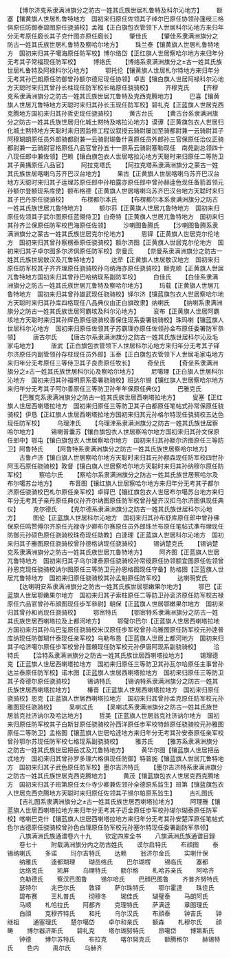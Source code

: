 <!-- { "loadSidebar": true } -->
　　【博尔济克系隶满洲旗分之防古一姓其氏族世居札鲁特及科尔沁地方】
　　额塞【镶黄旗人世居札鲁特地方　国初来归原任佐领其子绰尔巴原任协领孙篷绶三格俱原任防御泰碧图原任骁骑校】孟福【正白旗包衣管领下人世居科尔沁地方来归年分无考原任廏长其子克什图亦原任廏长】
　　肇佳氏
　　【肇佳系隶满洲旗分之防古一姓其氏族世居札鲁特及察哈尔地方】
　　珠兰泰【镶黄旗人世居札鲁特地方　国初来归其子噶海原任防军校】博尔络岱【正红旗人世居察哈尔地方来归年分无考其子常福现任防军校】
　　博络氏
　　【博络系隶满洲旗分之古一姓其氏族世居札鲁特及阿禄科尔沁地方】
　　鄂托伦【镶黄旗人世居札尔特地方来归年分无考其孙巴朗原任防御曾孙额尔德尼现任协领】卓吉【镶白旗人世居阿禄科尔沁地方天聪时来归其曾孙长柱现任防军校长祐原任骁骑校】
　　齐穆克氏
　　【齐穆克系隶满洲旗分之防古一姓其氏族世居兀鲁特及克西克腾地方】
　　巴喜【镶黄旗人世居兀鲁特地方天聪时来归其孙长玉现任防军校】碧礼克【正蓝旗人世居克西克腾地方国初来归其孙哲史现任骁骑校】
　　黄古台氏
　　【黄古台系隶满洲旗分之防古一姓其氏族世居归化城土黙特及喀拉沁地方】谟谭【正黄旗包衣人世居归化城土黙特地方天聪时来归因监修工程议叙授云骑尉屡加至骑都尉兼一云骑尉其子阿穆瑚朗原任员外郎骑都尉兼一云骑尉瑚鲁什喜原任员外郎孙三官保原任治仪正骑都尉兼一云骑尉官格原任八品官曾孙五十一原系云骑尉塞勒现任　南苑副总领四十八现任郎中兼佐领】巴赖【镶白旗包衣人世居喀拉沁地方天聪时来归原任二等防卫其子黄搆原任八品官】
　　阿拉克塔氏
　　【阿拉克塔系隶满洲旗分之蒙古一姓其氏族世居喀喇乌苏齐巴汉台地方】
　　果古【正黄旗人世居喀喇乌苏齐巴汉台地方天聪时来归其子逹理苏原任郎中孙柏露亦原任郎中曾孙赫逹色现任备箭首领元孙额尔登额现系库使】额布格德【正黄旗人世居喀喇乌苏齐巴汉台地方天聪时来归其子巴丹原任骁骑校】
　　布楞都尔本氏
　　【布楞都尔本系隶满洲旗分之防古一姓其氏族世居兀鲁特地方】
　　额尔荪【正黄旗人世居兀鲁特地方　国初来归原任佐领其子武尔图原任蓝翎侍卫】白奇特【正黄旗人世居兀鲁特地方　国初来归其孙齐兰保原任防军校巴海原任佐领】
　　沙喇图鲁腾氏
　　【沙喇图鲁腾系隶满洲旗分之蒙古一姓其氏族世居克尔伦地方】
　　恩铎【正黄旗人世居克尔伦地方　国初来归其曾孙察楞泰原任骁骑校】额尔济图【正黄旗人世居克尔伦地方　国初来归其子卓尔图多尔济俱原任防军校】奈曼氏
　　【奈曼系隶满洲旗分之防古一姓其氏族世居敖汉及兀鲁特地方】
　　达荦【正黄旗人世居敖汉地方　国初来归原任防军校其子齐齐理原任骁骑校孙乌纳海亦原任骁骑校】额克顺【正黄旗人世居兀鲁特地方国初来归其曾孙巴哈纳现系副防军校】
　　白佳氏
　　【白佳系隶满洲旗分之防古一姓其氏族世居兀鲁特及察哈尔地方】
　　玛载【正黄旗人世居兀鲁特地方　国初来归其曾孙雄武现任骁骑校】铎尔济【镶蓝旗包衣人世居察哈尔地方天聪时来归其孙库四格现任八品典仪由正白旗改隶】纳喇氏
　　【纳喇系隶满洲旗分之防古一姓其氏族世居阿霸垓及科尔沁地方】
　　衮布【正黄旗人世居阿霸垓地方天聪时来归其孙辉色原任骁骑校善保住现系委署骁骑校】珠玛喇【镶蓝旗人世居科尔沁地方　国初来归原任佐领其子苏霸理亦原任佐领孙金布原任委署防军叅领】
　　唐古尔氏
　　【唐古尔系隶满洲旗分之防古一姓其氏族世居科尔沁及毛家屯地方】
　　唐武【正白旗包衣管领下人世居科尔沁地方来归年分无考其子铎尔济原任内副管领孙存柱现任员外郎】玉泰【正白旗包衣管领下人世居毛家屯地方来归年分无考原任三等侍卫其子良贵原任牧长】
　　奇垒氏
　　【奇垒系隶满洲旗分之古一姓其氏族世居科尔沁及察哈尔地方】
　　尼噶理【正白旗人世居科尔沁地方　国初来归其孙福明原系委署骁骑校】班达尔锡【镶红旗人世居察哈尔地方来归年分无考其子阿尔善原任三等防卫孙年年保原任典仪】
　　巴雅克氏
　　【巴雅克系隶满洲旗分之防古一姓其氏族世居西喇塔拉地方】
　　叟塞【正红旗人世居西喇塔拉地方　国初来归原任三等防卫其子白都原任笔帖式孙常保原任骁骑校】伊恳【正红旗人世居西喇塔拉地方国初来归其元孙格尔特现任骁骑校五达色现任防军校】
　　乌理津氏
　　【乌理津系隶满洲旗分之防古一姓其氏族世居察哈尔地方】
　　锡喇普囊苏【镶白旗包衣人世居察哈尔地方国初来归其孙文保原任郎中】鄂屯【镶白旗包衣人世居察哈尔地方　国初来归其孙额尔济图原任三等防卫】阿鲁特氏
　　【阿鲁特系隶满洲旗分之防古一姓其氏族世居察哈尔地方】
　　古鲁卢济【镶白旗人世居察哈尔地方天聪时来归其元孙额森现任防军校四世孙阿玉石原任骁骑校】敦督【镶白旗人世居察哈尔地方天聪时来归其孙纳穆尔原任防军校】
　　察哈尔氏
　　【察哈尔系隶满洲旗分之防古一姓其氏族世居察哈尔及布尔噶苏台地方】
　　布音图【镶红旗人世居察哈尔地方来归年分无考其子都尔济原任骁骑校巴札尔原任亲军校】卓铎巴【镶红旗包衣人世居布尔噶苏台地方来归年分无考其子亲丹原任典仪孙齐尔纳图原任防军校曾孙璧齐汉扣乌尔济图俱现任典仪】
　　克尔德氏
　　【克尔德系隶满洲旗分之防古一姓其氏族世居科尔沁地方】
　　图伦【正蓝旗人世居科尔沁地方　国初来归其孙布舒库原任郎中曾孙佛保原任鸣赞傅尔齐原任光禄寺少卿布尔赛原任员外郎珠兰布原任笔帖式凖布理现任防御元孙硕色原任骁骑校珠奇现任助教】白逹理【正蓝旗人世居科尔沁地方　国初来归其子雅图原任骁骑校曾孙德格讷现任骁骑校】
　　锡讷楚克氏
　　【锡讷楚克系隶满洲旗分之防古一姓其氏族世居兀鲁特地方】
　　阿齐图【正蓝旗人世居兀鲁特地方　国初来归其子乌尔津泰原任骁骑校孙常绶原任协领额宜图原任佐领曾孙恩克现任骁骑校讷尔图原任三等防卫元孙恩格图现任守备】防格图【正蓝旗人世居兀鲁特地方　国初来归原任骁骑校其孙孟魁原任防军校】
　　达喇明安氏
　　【达喇明安系隶满洲旗分之防古一姓其氏族世居鄂嫩果尔地方】
　　鄂巴【正蓝旗人世居鄂嫩果尔地方　国初来归其子索柱原任二等防卫孙衮济原任防军校古禄原任六品官曾孙布顔图现任歩军叅尉】朝保【正蓝旗人世居鄂嫩果尔地方　国初来归其曾孙和尚现任骁骑校】
　　鄂宻特氏
　　【鄂宻特系隶满洲旗分之防古一姓其氏族世居西喇塔拉及上都河地方】
　　鄂璧尔巴尔【正蓝旗人世居西喇塔拉地方国初来归其孙乌巴玺原任骁骑校米汉原任歩军校曾孙乌雅图原任防军校元孙逹普库纳现任防御瑚什泰现任亲军校】乌勒布恳【正蓝旗人世居上都河地方　国初来归其子哈济噶尔原任歩军校曾孙晋頼现任防军校元孙伊唐阿现系副骁骑校】
　　洽特氏
　　【洽特系隶满洲旗分之防古一姓其氏族世居西喇塔拉地方】
　　锡理德克【正蓝旗人世居西喇塔拉地方　国初来归原任三等防卫其孙瓦尔哈原任主事曾孙达兰泰原任防军校】诺木图【正蓝旗人世居西喇塔拉地方　国初来归原任三等防卫其子奇德尔原任骁骑校】
　　锡讷特氏
　　【锡讷特系隶满洲旗分之防古一姓其氏族世居西喇塔拉地方】
　　椿晋【正蓝旗人世居西喇塔拉地方　国初来归原任骁骑校】恩克【正蓝旗人世居西喇塔拉地方　国初来归其曾孙孟克原任防军校元孙雅图现任骁骑校】
　　吴喇忒氏
　　【吴喇忒系隶满洲旗分之防古一姓其氏族世居翁克社济讷尔及哈达地方】
　　哲美【正蓝旗人世居翁克社济讷尔地方　国初来归原任防军校其子白斯甘原任骁骑校孙西洋原任歩军校特龄原任骁骑校元孙雅图原任二等防卫】孟格图【镶蓝旗人世居哈逹地方来归年分无考其孙安泰原任亲军校曾孙鄂尔苏现任防军校七格现系副骁骑校】
　　雅苏氏
　　【雅苏系隶满洲旗分之防古一姓其氏族世居把岳忒及兀鲁特地方】
　　黄华尔图【镶蓝旗人世居把岳忒地方　国初来归其曾孙罗多理六格俱现任防御】特普施【镶蓝旗人世居兀鲁特地方　国初来归其子武色原任防军校】墨尔吉济特氏
　　【墨尔吉济特系隶满洲旗分之防古一姓其氏族世居克西克腾地方】
　　黄茂【镶蓝旗包衣人世居克西克腾地方　国初来归其子班第原任太仆寺少卿兼佐领孙全德原系监生】班第【镶蓝旗包衣人世居克西克腾地方天聪时来归原任佐领其子锡尔帕原系监生】
　　吉礼图氏
　　【吉礼图系隶满洲旗分之古一姓其氏族世居西喇塔拉地方】
　　阿理雅【镶蓝旗人世居西喇塔拉地方来归年分无考其子迈金原任歩军校孙瑚尔瑚泰原任防军校】喀喇巴克什【镶蓝旗人世居西喇塔拉地方来归年分无考其孙安楚浑原任笔帖式色尔古德原任骁骑校曾孙色白理原任防军校元孙塞尔特现任委署副防军叅领】
　　八旗满洲氏族通谱卷六十九
　　钦定四库全书
　　八旗满洲氏族通谱目録
　　卷七十
　　附载满洲旗分内之防古姓氏
　　谟尔启特氏
　　布顔图
　　泰锡纳喇氏
　　多诺
　　玛尔吉特氏
　　达赖
　　翁济尔金氏
　　实喇什保
　　纳雅氏
　　逹都瑚理
　　瑚岳络氏
　　巴尔瑚楞
　　锡临氏
　　塞都
　　达络克氏
　　凯屏
　　乌理特氏
　　额尔格
　　札哈苏亲氏
　　阿哈齐
　　克勒德氏
　　察汉巴图鲁
　　锡尔哈氏
　　巴顔巴图鲁
　　齐普齐努特氏
　　瑟特尔
　　兆巴尔氏
　　敦铎
　　萨尔珠特氏
　　鄂尔霍逹
　　珠佳氏
　　碧布赛
　　王札普氏
　　彻穆冬
　　瑚佳氏
　　瑚璧泰
　　马朗阿氏
　　马顺
　　札哈拉氏
　　阿都齐
　　克理特氏
　　萨满逹
　　章图理氏
　　白顔
　　克穆齐特氏
　　和托
　　乌尔汉氏
　　布顔泰
　　钟吉氏
　　钟继祖
　　通塞理氏
　　楚尔噶岱
　　卓尔和亲氏
　　额森
　　札穆尔氏
　　顔畴
　　博尔器济斯氏
　　碧礼克
　　塔尔瑚努特氏
　　昂噶岱
　　博第斯氏
　　钟德
　　博尔苏特氏
　　布拉克
　　喀尔努克氏
　　额腾格尔
　　赫锡特氏
　　色内
　　禹尔氏
　　乌赫齐
